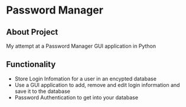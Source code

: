 # Password Manager
## About Project
My attempt at a Password Manager GUI application in Python
## Functionality
- Store Login Infomation for a user in an encypted database
- Use a GUI application to add, remove and edit login information and save it to the database
- Password Authentication to get into your database

